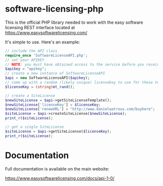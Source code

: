 software-licensing-php
======================

This is the official PHP library needed to work with the easy software licensing REST interface located at https://www.easysoftwarelicensing.com/

It's simple to use. Here's an example:

```php
// include the API class
require_once 'SoftwareLicenseAPI.php';
// set your APIKEY
// NOTE: you must have obtained access to the service before you receive this
$apikey = "apikey";
// create a new instance of SoftwareLicenseAPI
$api = new SoftwareLicenseAPI($apikey);
// come up with a random (likely unique) licensekey to use for these tests
$licenseKey = (string)mt_rand();

// create a SiteLicense
$newSiteLicense = $api->getSiteLicenseTemplate();
$newSiteLicense['licenseKey'] = $licenseKey;
$newSiteLicense['renewURL'] = "http://www.danielwatrous.com/buyhere";
$siteLicense = $api->createSiteLicense($newSiteLicense);
print_r($siteLicense);

// get a single SiteLicense
$siteLicense = $api->getSiteLicense($licenseKey);
print_r($siteLicense);
```

Documentation
=============

Full documentation is available on the main website:

https://www.easysoftwarelicensing.com/docs/api-1-0/